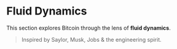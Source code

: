 # Fluid Dynamics

This section explores Bitcoin through the lens of **fluid dynamics**.

> Inspired by Saylor, Musk, Jobs & the engineering spirit.

